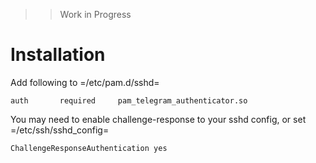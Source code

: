 
>> Work in Progress


# Installation

Add following to =/etc/pam.d/sshd=
```
auth       required     pam_telegram_authenticator.so
```

You may need to enable challenge-response to your sshd config, or set =/etc/ssh/sshd_config=

```
ChallengeResponseAuthentication yes
```

